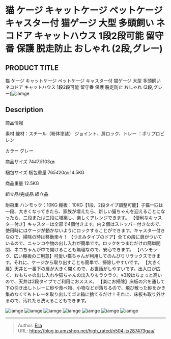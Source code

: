 # 猫 ケージ キャットケージ ペットケージ キャスター付 猫ゲージ 大型 多頭飼い ネコドア キャットハウス 1段2段可能 留守番 保護 脱走防止 おしゃれ (2段,グレー)


## PRODUCT TITLE 

猫 ケージ キャットケージ ペットケージ キャスター付 猫ゲージ 大型 多頭飼い ネコドア キャットハウス 1段2段可能 留守番 保護 脱走防止 おしゃれ (2段,グレー)![iamge](https://b2bfiles1.gigab2b.cn/image/wkseller/1157/20211228_892a4e1b544d222fc150a35e5ac76ecf.jpg)

## Description

商品情報




素材
線材：スチール（粉体塗装） ジョイント、扉ロック、トレー ：ポリプロピレン


カラー
グレー


商品サイズ
74*47.5*103㎝


梱包サイズ 
梱包重量
76*54*20㎝ 
14.5KG


商品重量
12.5KG


組立品/完成品
組立品


耐荷重
ハンモック：10KG 棚板：10KG【1段、2段タイプ調整可能】子猫一匹は一段、大きくなってきたら、家族が増えたら、新しい猫ちゃんを迎えることになったら、二段または三段に増築し、楽しくアレンジできます。
【便利なキャスター付き】キャスターは全部で4個付きます。内２個はストッパー付きなので、使用時にはケージが動かないようにロックすることができます。キャスター付きなので、掃除の時は移動楽々！
【つまみタイプのドア】全ての段に扉がついているので、ニャンコや物の出し入れが簡単です。ロックをつまむだけの簡単開閉、ネコちゃんが中で開けることも無理なので、安心できます。
【ハンモック、広い棚板のご用意】可愛い猫ちゃんが利用してのんびりリラックスできます。それに、ケージから取り出すことも簡単で、掃除しやすいです。
【大きく扉】天井と一番下の扉が大きく開くので、お世話がしやすいです。出入口が広く、おもちゃの出し入れや猫ちゃんの出入りもラクラク。※3段はちょっと高いので、天井は2段タイプでご利用におススメ。
【楽にお掃除】床板の穴を通して下の引き出しトレーに砂や食べ物、小物などが落ちるので、飛び散った砂をかき集めなくてもトレーを取り出してゴミ箱に捨てるだけ！それに、床板も取り外せるので、汚れたら洗えることもできます。




![iamge](https://b2bfiles1.gigab2b.cn/image/wkseller/1157/20211223_4a8038e96a5b1a25a95c869274956e9b.JPG)
![iamge](https://b2bfiles1.gigab2b.cn/image/wkseller/1157/20220104_6a97b8d759e7190fc5bd11fcadd73aac.jpg)
![iamge](https://b2bfiles1.gigab2b.cn/image/wkseller/1157/20220110_1f8c58f9c91fefdeda0ae0769109e414.jpg)
![iamge](https://b2bfiles1.gigab2b.cn/image/wkseller/1157/20220110_1ae1c8fbb1a3b7544cdae18c249650ab.jpg)
![iamge](https://b2bfiles1.gigab2b.cn/image/wkseller/1157/20220110_91b793b2261d0fe5e20d01c175fa74cd.jpg)
![iamge](https://b2bfiles1.gigab2b.cn/image/wkseller/1157/20220110_d2fe10baa55cc1a7094dd83e8defd368.jpg)
![iamge](https://b2bfiles1.gigab2b.cn/image/wkseller/1157/20220110_89483b15ac0ce4b71b10cdd9ea5e293c.jpg)


---

> Author: [Ella](https://blog.jp.amzshop.net/)  
> URL: https://blog.jp.amzshop.net/high_rated/n504-tx287473gaa/  

